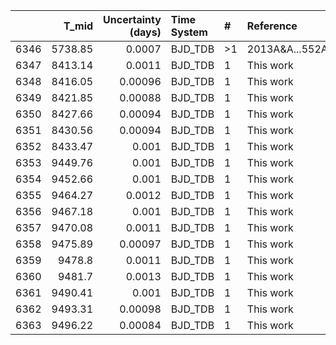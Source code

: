 |      |   T_mid |   Uncertainty (days) | Time System   | #   | Reference           |
|-----:|--------:|---------------------:|:--------------|:----|:--------------------|
| 6346 | 5738.85 |              0.0007  | BJD_TDB       | >1  | 2013A&A...552A.120S |
| 6347 | 8413.14 |              0.0011  | BJD_TDB       | 1   | This work           |
| 6348 | 8416.05 |              0.00096 | BJD_TDB       | 1   | This work           |
| 6349 | 8421.85 |              0.00088 | BJD_TDB       | 1   | This work           |
| 6350 | 8427.66 |              0.00094 | BJD_TDB       | 1   | This work           |
| 6351 | 8430.56 |              0.00094 | BJD_TDB       | 1   | This work           |
| 6352 | 8433.47 |              0.001   | BJD_TDB       | 1   | This work           |
| 6353 | 9449.76 |              0.001   | BJD_TDB       | 1   | This work           |
| 6354 | 9452.66 |              0.001   | BJD_TDB       | 1   | This work           |
| 6355 | 9464.27 |              0.0012  | BJD_TDB       | 1   | This work           |
| 6356 | 9467.18 |              0.001   | BJD_TDB       | 1   | This work           |
| 6357 | 9470.08 |              0.0011  | BJD_TDB       | 1   | This work           |
| 6358 | 9475.89 |              0.00097 | BJD_TDB       | 1   | This work           |
| 6359 | 9478.8  |              0.0011  | BJD_TDB       | 1   | This work           |
| 6360 | 9481.7  |              0.0013  | BJD_TDB       | 1   | This work           |
| 6361 | 9490.41 |              0.001   | BJD_TDB       | 1   | This work           |
| 6362 | 9493.31 |              0.00098 | BJD_TDB       | 1   | This work           |
| 6363 | 9496.22 |              0.00084 | BJD_TDB       | 1   | This work           |